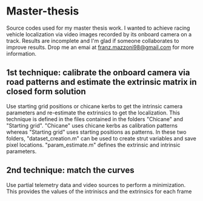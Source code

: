# Master-thesis
Source codes used for my master thesis work. I wanted to achieve racing vehicle localization via video images recorded by its onboard camera on a track. Results are incomplete and I'm glad if someone collaborates to improve results. Drop me an emai at franz.mazzoni98@gmail.com for more information.

## 1st technique: calibrate the onboard camera via road patterns and estimate the extrinsic matrix in closed form solution
Use starting grid positions or chicane kerbs to get the intrinsic camera parameters and re-estimate the extrinsics to get the localization. This technique is defined in the files contained in the folders "Chicane" and "Starting grid". "Chicane" uses chicane kerbs as calibration patterns whereas "Starting grid" uses starting positions as patterns. In these two folders, "dataset_creation.m" can be used to create strut variables and save pixel locations. "param_estimate.m" defines the extrinsic and intrinsic parameters.

## 2nd technique: match the curves
Use partial telemetry data and video sources to perform a minimization. This provides the values of the intriniscs and the extrinsics for each frame
